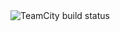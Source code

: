 <html>
<img src="http://unit-1413.labs.intellij.net:8102/app/rest/builds/buildType:id:PullRequestsPlugin_Build/statusIcon.svg" alt="TeamCity build status">
</html>

